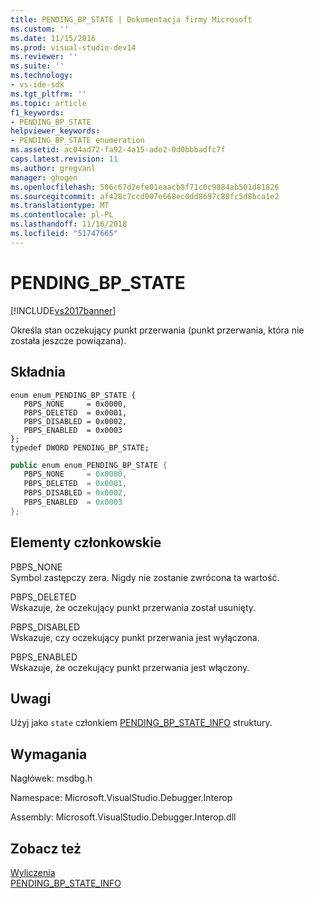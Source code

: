 ```yaml
---
title: PENDING_BP_STATE | Dokumentacja firmy Microsoft
ms.custom: ''
ms.date: 11/15/2016
ms.prod: visual-studio-dev14
ms.reviewer: ''
ms.suite: ''
ms.technology:
- vs-ide-sdk
ms.tgt_pltfrm: ''
ms.topic: article
f1_keywords:
- PENDING_BP_STATE
helpviewer_keywords:
- PENDING_BP_STATE enumeration
ms.assetid: ac04ad72-fa92-4a15-ade2-0d0bbbadfc7f
caps.latest.revision: 11
ms.author: gregvanl
manager: ghogen
ms.openlocfilehash: 506c67d2efe01eaacb8f71c0c9884ab501d81826
ms.sourcegitcommit: af428c7ccd007e668ec0dd8697c88fc5d8bca1e2
ms.translationtype: MT
ms.contentlocale: pl-PL
ms.lasthandoff: 11/16/2018
ms.locfileid: "51747665"
---
```

# <a name="pendingbpstate"></a>PENDING_BP_STATE
[!INCLUDE[vs2017banner](../../../includes/vs2017banner.md)]

Określa stan oczekujący punkt przerwania (punkt przerwania, która nie została jeszcze powiązana).  
  
## <a name="syntax"></a>Składnia  
  
```cpp#  
enum enum_PENDING_BP_STATE {   
   PBPS_NONE     = 0x0000,  
   PBPS_DELETED  = 0x0001,  
   PBPS_DISABLED = 0x0002,  
   PBPS_ENABLED  = 0x0003  
};  
typedef DWORD PENDING_BP_STATE;  
```  
  
```csharp  
public enum enum_PENDING_BP_STATE {   
   PBPS_NONE     = 0x0000,  
   PBPS_DELETED  = 0x0001,  
   PBPS_DISABLED = 0x0002,  
   PBPS_ENABLED  = 0x0003  
};  
```  
  
## <a name="members"></a>Elementy członkowskie  
 PBPS_NONE  
 Symbol zastępczy zera. Nigdy nie zostanie zwrócona ta wartość.  
  
 PBPS_DELETED  
 Wskazuje, że oczekujący punkt przerwania został usunięty.  
  
 PBPS_DISABLED  
 Wskazuje, czy oczekujący punkt przerwania jest wyłączona.  
  
 PBPS_ENABLED  
 Wskazuje, że oczekujący punkt przerwania jest włączony.  
  
## <a name="remarks"></a>Uwagi  
 Użyj jako `state` członkiem [PENDING_BP_STATE_INFO](../../../extensibility/debugger/reference/pending-bp-state-info.md) struktury.  
  
## <a name="requirements"></a>Wymagania  
 Nagłówek: msdbg.h  
  
 Namespace: Microsoft.VisualStudio.Debugger.Interop  
  
 Assembly: Microsoft.VisualStudio.Debugger.Interop.dll  
  
## <a name="see-also"></a>Zobacz też  
 [Wyliczenia](../../../extensibility/debugger/reference/enumerations-visual-studio-debugging.md)   
 [PENDING_BP_STATE_INFO](../../../extensibility/debugger/reference/pending-bp-state-info.md)

